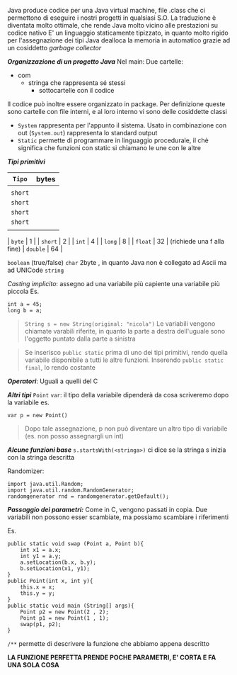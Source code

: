 Java produce codice per una Java virtual machine, file .class che ci permettono di eseguire i nostri progetti in qualsiasi S.O.
La traduzione è diventata molto ottimale, che rende Java molto vicino alle prestazioni su codice nativo
E' un linguaggio staticamente tipizzato, in quanto molto rigido per l'assegnazione dei tipi
Java dealloca la memoria in automatico grazie ad un cosiddetto *garbage collector*

***Organizzazione di un progetto Java***
Nel main:
Due cartelle:
- com
	- stringa che rappresenta sé stessi
		- sottocartelle con il codice

Il codice può inoltre essere organizzato in package. Per definizione queste sono cartelle con file interni, e al loro interno vi sono delle cosiddette classi
- ``System`` rappresenta per l'appunto il sistema. Usato in combinazione con out (``System.out``) rappresenta lo standard output
- ``Static`` permette di programmare in linguaggio procedurale, il chè significa che funzioni con static si chiamano le une con le altre

***Tipi primitivi***

| ``Tipo``  | bytes |
| --------- | ----- |
|           |       |
| ``short`` |       |
| ``short`` |       |
| ``short`` |       |
| ``short`` |       |
|           |       |

| ``byte`` | 1 | 
| ``short`` | 2 |
| ``int`` | 4 |
| ``long`` | 8 |
| ``float`` | 32 | (richiede una f alla fine)
| ``double`` | 64 |

``boolean`` (true/false)
``char`` 2byte , in quanto Java non è collegato ad Ascii ma ad UNICode
``string``

*Casting implicito*: assegno ad una variabile più capiente una variabile più piccola
Es. 
```
int a = 45;
long b = a;
````

> ``String s = new String(original: "nicola")``
	Le variabili vengono chiamate varabili riferite, in quanto la parte a destra dell'uguale sono l'oggetto puntato dalla parte a sinistra

> Se inserisco ``public static`` prima di uno dei tipi primitivi, rendo quella variabile disponibile a tutti le altre funzioni. Inserendo ``public static final``, lo rendo costante

***Operatori***: Uguali a quelli del C

***Altri tipi***
``Point``
``var``: il tipo della variabile dipenderà da cosa scriveremo dopo la variabile
es. 
```
var p = new Point()
```
> Dopo tale assegnazione, p non può diventare un altro tipo di variabile (es. non posso assegnargli un int)

***Alcune funzioni base***
``s.startsWith(<stringa>)`` ci dice se la stringa s inizia con la stringa descritta

Randomizer: 
```
import java.util.Random;  
import java.util.random.RandomGenerator;
randomgenerator rnd = randomgenerator.getDefault();
```

***Passaggio dei parametri:*** Come in C, vengono passati in copia. Due variabili non possono esser scambiate, ma possiamo scambiare i riferimenti

Es.
```
public static void swap (Point a, Point b){  
    int x1 = a.x;  
    int y1 = a.y;  
    a.setLocation(b.x, b.y);  
    b.setLocation(x1, y1);  
}  
public Point(int x, int y){  
    this.x = x;  
    this.y = y;  
}  
public static void main (String[] args){  
    Point p2 = new Point(2 , 2);  
    Point p1 = new Point(1 , 1);  
    swap(p1, p2);   
}
```

``/**`` permette di descrivere la funzione che abbiamo appena descritto


**LA FUNZIONE PERFETTA PRENDE POCHE PARAMETRI, E' CORTA E FA UNA SOLA COSA**
